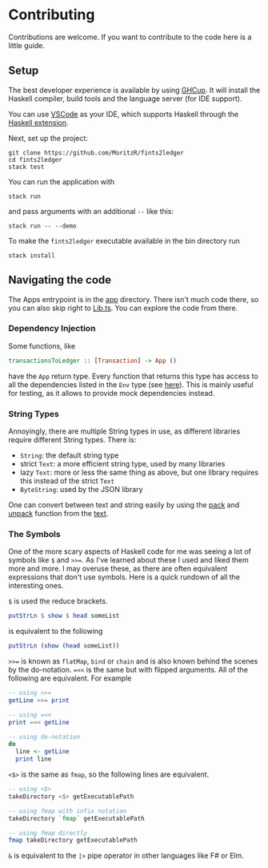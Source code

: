 # Contributing

Contributions are welcome.
If you want to contribute to the code here is a little guide.

## Setup

The best developer experience is available by using [GHCup](https://www.haskell.org/ghcup/).
It will install the Haskell compiler, build tools and the language server (for IDE support).

You can use [VSCode](https://code.visualstudio.com/) as your IDE, which supports Haskell through the [Haskell extension](https://marketplace.visualstudio.com/items?itemName=haskell.haskell).

Next, set up the project:

```
git clone https://github.com/MoritzR/fints2ledger
cd fints2ledger
stack test
```

You can run the application with
```
stack run
```
and pass arguments with an additional `--` like this:
```
stack run -- --demo
```

To make the `fints2ledger` executable available in the bin directory run
```
stack install
```

## Navigating the code

The Apps entrypoint is in the [app](app/) directory. There isn't much code there, so you can also skip right to [Lib.ts](src/Lib.ts).
You can explore the code from there.

### Dependency Injection
Some functions, like
```haskell
transactionsToLedger :: [Transaction] -> App ()
```
have the `App` return type. Every function that returns this type has access to all the dependencies listed in the `Env` type (see [here](src/App.hs)).
This is mainly useful for testing, as it allows to provide mock dependencies instead.

### String Types
Annoyingly, there are multiple String types in use, as different libraries require different String types. There is:
* `String`: the default string type
* strict `Text`: a more efficient string type, used by many libraries
* lazy `Text`: more or less the same thing as above, but one library requires this instead of the strict `Text`
* `ByteString`: used by the JSON library 

One can convert between text and string easily by using the [pack](https://hackage.haskell.org/package/text-2.0.2/docs/Data-Text.html#v:pack) and [unpack](https://hackage.haskell.org/package/text-2.0.2/docs/Data-Text.html#v:unpack) function from the [text](https://hackage.haskell.org/package/text).

### The Symbols
One of the more scary aspects of Haskell code for me was seeing a lot of symbols like `$` and `>>=`. As I've learned about these I used and liked them more and more. I may overuse these, as there are often equivalent expressions that don't use symbols.
Here is a quick rundown of all the interesting ones.

`$` is used the reduce brackets.
```haskell
putStrLn $ show $ head someList
```
is equivalent to the following
```haskell
putStrLn (show (head someList))
```

`>>=` is known as `flatMap`, `bind` or `chain` and is also known behind the scenes by the do-notation. `=<<` is the same but with flipped arguments. All of the following are equivalent.
For example
```haskell
-- using >>=
getLine >>= print

-- using =<<
print =<< getLine

-- using do-notation
do
  line <- getLine
  print line
```

`<$>` is the same as `fmap`, so the following lines are equivalent.
```haskell
-- using <$>
takeDirectory <$> getExecutablePath

-- using fmap with infix notation
takeDirectory `fmap` getExecutablePath

-- using fmap directly
fmap takeDirectory getExecutablePath
```

`&` is equivalent to the `|>` pipe operator in other languages like F# or Elm.